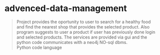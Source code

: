 # advenced-data-management
 > Project provides the oportunity to user to search for a healthy food and find the nearest shop that
   provides the selected product. Also program suggests to user a product if user has previously done login 
   and selected products. The services are provided via gui and the python code communicates with a neo4j NO-sql
   dbms.<br>
   Python code language <br>
